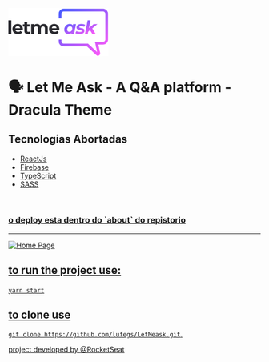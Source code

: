 
 <img width="200" style="margin: 0 auto;" src="src/assets/images/logo.svg" />

<h1> 🗣 Let Me Ask - A Q&A platform - Dracula Theme</1>

<h2>Tecnologias Abortadas</h2>

<ul>
  <li><a href="https://reactjs.org">ReactJs</li>
  <li><a href="https://firebase.google.com/">Firebase</li>
  <li><a href="https://www.typescriptlang.org">TypeScript</li>
  <li><a href="https://sass-lang.com/">SASS</li>
</ul>
<br>

<h3>o deploy esta dentro do `about` do repistorio</h3>
<hr>

<img src="https://user-images.githubusercontent.com/78617974/123516653-94be1380-d673-11eb-9975-338146048a4c.png" alt="Home Page" />

<h2>to run the project use:</h2>

`yarn start`

<h2> to clone use </h2>

`git clone https://github.com/lufegs/LetMeask.git`.

<span>project developed by <a href="https://github.com/rocketseat-education" target="_blank">@RocketSeat</a></span>

